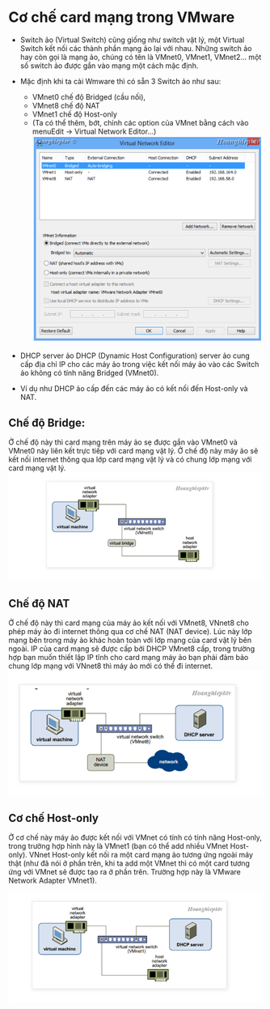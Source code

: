 # Cơ chế card mạng trong VMware

- Switch ảo (Virtual Switch) cũng giống như switch vật lý, một Virtual Switch kết nối các thành phần mạng ảo lại với nhau. Những  switch ảo hay còn gọi là mạng ảo, chúng có tên là VMnet0, VMnet1, VMnet2… một số switch ảo được gắn vào mạng một cách mặc định. 
- Mặc định khi ta cài Wmware thì có sẵn 3 Switch ảo như sau:
    -  VMnet0 chế độ Bridged (cầu nối), 
    - VMnet8 chế độ NAT 
    - VMnet1 chế độ Host-only
    - (Ta có thể thêm, bớt, chỉnh các option của VMnet bằng cách vào menuEdit -> Virtual Network Editor...)
![](../images/DISTRO/e4.png)

- DHCP server ảo DHCP (Dynamic Host Configuration) server ảo cung cấp địa chỉ IP cho các máy ảo trong việc kết nối máy ảo vào các Switch ảo không có tính năng Bridged (VMnet0). 
- Ví dụ như DHCP ảo cấp đến các máy ảo có kết nối đến Host-only và NAT.
 ## Chế độ Bridge:
 Ở chế độ này thì card mạng trên máy ảo sẹ được gắn vào VMnet0 và VMnet0 này liên kết trực tiếp với card mạng vật lý. Ở chế độ này máy ảo sẽ kết nối internet thông qua lớp card mạng vật lý và có chung lớp mạng với card mạng vật lý.
![](../images/DISTRO/e5.png)
## Chế độ NAT
Ở chế độ này thì card mạng của máy ảo kết nối với VMnet8, VNnet8 cho phép máy ảo đi internet thông qua cơ chế NAT (NAT device). Lúc này lớp mạng bên trong máy ảo khác hoàn toàn với lớp mạng của card vật lý bên ngoài. IP của card mạng sẽ được cấp bởi DHCP VMnet8 cấp, trong trường hợp bạn muốn thiết lập IP tĩnh cho card mạng máy ảo bạn phải đảm bảo chung lớp mạng với VNnet8 thì máy ảo mới có thể đi internet.
![](../images/DISTRO/e6.png)

## Cơ chế Host-only
Ở cơ chế này máy ảo được kết nối với VMnet có tính có tính năng Host-only, trong trường hợp hình này là VMnet1 (bạn có thể add nhiều VMnet Host-only). VNnet Host-only kết nối ra một card mạng ảo tương ứng ngoài máy thật (như đã nói ở phần trên, khi ta add một VMnet thì có một card tương ứng với VMnet sẽ được tạo ra ở phần trên. Trường hợp này là VMware Network Adapter VMnet1).

![](../images/DISTRO/e7.png)